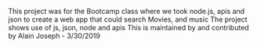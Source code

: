 This project was for the Bootcamp class where we took node.js, apis and json to create a web app that could search Movies, and music
The project shows use of js, json, node and apis
This is maintained by and contributed by Alain Joseph - 3/30/2019